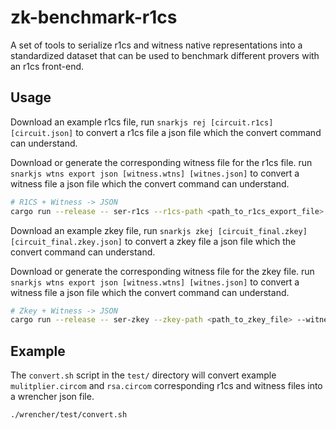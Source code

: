 # zk-benchmark-r1cs

A set of tools to serialize r1cs and witness native representations into a standardized dataset that can be used to benchmark different provers with an r1cs front-end.

## Usage

Download an example r1cs file, run `snarkjs rej [circuit.r1cs] [circuit.json]` to convert a r1cs file a json file which the convert command can understand.

Download or generate the corresponding witness file for the r1cs file. run `snarkjs wtns export json [witness.wtns] [witnes.json]` to convert a witness file a json file which the convert command can understand.

```bash
# R1CS + Witness -> JSON
cargo run --release -- ser-r1cs --r1cs-path <path_to_r1cs_export_file> --witness <path_to_witness_export_file> --output output.json
```

Download an example zkey file, run `snarkjs zkej [circuit_final.zkey] [circuit_final.zkey.json]` to convert a zkey file a json file which the convert command can understand.

Download or generate the corresponding witness file for the zkey file. run `snarkjs wtns export json [witness.wtns] [witnes.json]` to convert a witness file a json file which the convert command can understand.

```bash
# Zkey + Witness -> JSON
cargo run --release -- ser-zkey --zkey-path <path_to_zkey_file> --witness <path_to_witness_export_file> --output output.json
```

## Example

The `convert.sh` script in the `test/` directory will convert example `mulitplier.circom` and `rsa.circom` corresponding r1cs and witness files into a wrencher json file.

```bash
./wrencher/test/convert.sh
```
